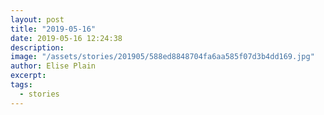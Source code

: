 ```yaml
---
layout: post
title: "2019-05-16"
date: 2019-05-16 12:24:38
description: 
image: "/assets/stories/201905/588ed8848704fa6aa585f07d3b4dd169.jpg"
author: Elise Plain
excerpt: 
tags: 
  - stories
---
```



<p></p>
